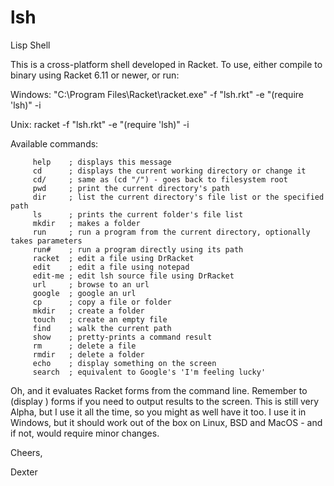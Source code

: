# lsh
Lisp Shell

This is a cross-platform shell developed in Racket. To use, either compile to binary using Racket 6.11 or newer, or run:

Windows:
"C:\Program Files\Racket\racket.exe" -f "lsh.rkt" -e "(require 'lsh)" -i

Unix:
racket -f "lsh.rkt" -e "(require 'lsh)" -i

Available commands:

         help    ; displays this message
         cd      ; displays the current working directory or change it
         cd/     ; same as (cd "/") - goes back to filesystem root
         pwd     ; print the current directory's path
         dir     ; list the current directory's file list or the specified path
         ls      ; prints the current folder's file list
         mkdir   ; makes a folder
         run     ; run a program from the current directory, optionally takes parameters
         run#    ; run a program directly using its path
         racket  ; edit a file using DrRacket
         edit    ; edit a file using notepad
         edit-me ; edit lsh source file using DrRacket
         url     ; browse to an url
         google  ; google an url
         cp      ; copy a file or folder
         mkdir   ; create a folder
         touch   ; create an empty file
         find    ; walk the current path
         show    ; pretty-prints a command result
         rm      ; delete a file
         rmdir   ; delete a folder
         echo    ; display something on the screen
         search  ; equivalent to Google's 'I'm feeling lucky'

  Oh, and it evaluates Racket forms from the command line. Remember to (display ) forms if you need to output results to the screen.
This is still very Alpha, but I use it all the time, so you might as well have it too. I use it in Windows, but it should work out of the box on Linux, BSD and MacOS - and if not, would require minor changes.

Cheers,

Dexter
